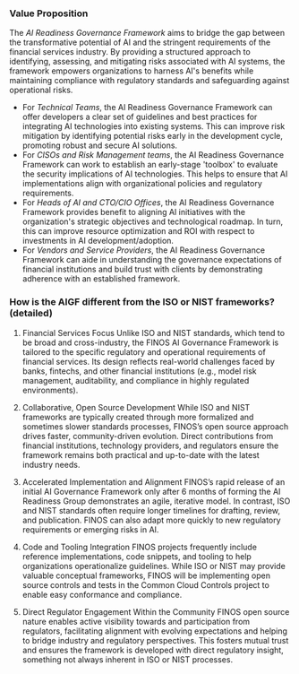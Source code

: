 ### Value Proposition

The *AI Readiness Governance Framework* aims to bridge the gap between the transformative potential of AI and the stringent requirements of the financial services industry. By providing a structured approach to identifying, assessing, and mitigating risks associated with AI systems, the framework empowers organizations to harness AI's benefits while maintaining compliance with regulatory standards and safeguarding against operational risks.

- For *Technical Teams*, the AI Readiness Governance Framework can offer developers a clear set of guidelines and best practices for integrating AI technologies into existing systems. This can improve risk mitigation by identifying potential risks early in the development cycle, promoting robust and secure AI solutions.
- For *CISOs and Risk Management teams*, the AI Readiness Governance Framework can work to establish an early-stage 'toolbox' to evaluate the security implications of AI technologies. This helps to ensure that AI implementations align with organizational policies and regulatory requirements.
- For *Heads of AI and CTO/CIO Offices*, the AI Readiness Governance Framework provides benefit to aligning AI initiatives with the organization's strategic objectives and technological roadmap. In turn, this can improve resource optimization and ROI with respect to investments in AI development/adoption.
- For *Vendors and Service Providers*, the AI Readiness Governance Framework can aide in understanding the governance expectations of financial institutions and build trust with clients by demonstrating adherence with an established framework.

### How is the AIGF different from the ISO or NIST frameworks? (detailed)

1. Financial Services Focus
Unlike ISO and NIST standards, which tend to be broad and cross-industry, the FINOS AI Governance Framework is tailored to the specific regulatory and operational requirements of financial services. Its design reflects real-world challenges faced by banks, fintechs, and other financial institutions (e.g., model risk management, auditability, and compliance in highly regulated environments).

2. Collaborative, Open Source Development
While ISO and NIST frameworks are typically created through more formalized and sometimes slower standards processes, FINOS’s open source approach drives faster, community-driven evolution. Direct contributions from financial institutions, technology providers, and regulators ensure the framework remains both practical and up-to-date with the latest industry needs.

3. Accelerated Implementation and Alignment
FINOS’s rapid release of an initial AI Governance Framework only after 6 months of forming the AI Readiness Group demonstrates an agile, iterative model. In contrast, ISO and NIST standards often require longer timelines for drafting, review, and publication. FINOS can also adapt more quickly to new regulatory requirements or emerging risks in AI.

4. Code and Tooling Integration
FINOS projects frequently include reference implementations, code snippets, and tooling to help organizations operationalize guidelines. While ISO or NIST may provide valuable conceptual frameworks, FINOS will be implementing open source controls and tests in the Common Cloud Controls project to enable easy conformance and compliance. 

5. Direct Regulator Engagement Within the Community
FINOS open source nature enables active visibility towards and participation from regulators, facilitating alignment with evolving expectations and helping to bridge industry and regulatory perspectives. This fosters mutual trust and ensures the framework is developed with direct regulatory insight, something not always inherent in ISO or NIST processes.
